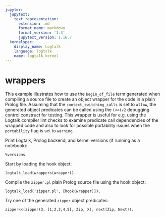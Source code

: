 ```yaml
---
jupyter:
  jupytext:
    text_representation:
      extension: .md
      format_name: markdown
      format_version: '1.3'
      jupytext_version: 1.16.7
  kernelspec:
    display_name: Logtalk
    language: logtalk
    name: logtalk_kernel
---
```


<!--
________________________________________________________________________

This file is part of Logtalk <https://logtalk.org/>  
SPDX-FileCopyrightText: 1998-2025 Paulo Moura <pmoura@logtalk.org>  
SPDX-License-Identifier: Apache-2.0

Licensed under the Apache License, Version 2.0 (the "License");
you may not use this file except in compliance with the License.
You may obtain a copy of the License at

    http://www.apache.org/licenses/LICENSE-2.0

Unless required by applicable law or agreed to in writing, software
distributed under the License is distributed on an "AS IS" BASIS,
WITHOUT WARRANTIES OR CONDITIONS OF ANY KIND, either express or implied.
See the License for the specific language governing permissions and
limitations under the License.
________________________________________________________________________
-->

# wrappers

This example illustrates how to use the `begin_of_file` term generated
when compiling a source file to create an object wrapper for the code
in a plain Prolog file. Assuming that the `context_switching_calls` is
set to `allow`, the generated object predicates can be called using the
`(<<)/2` debugging control construct for testing. This wrapper is useful
for e.g. using the Logtalk compiler lint checks to examine predicate
call dependencies of the wrapped code and also to look for possible
portability issues when the `portability` flag is set to `warning`.

Print Logtalk, Prolog backend, and kernel versions (if running as a notebook):

```logtalk
%versions
```

Start by loading the hook object:

```logtalk
logtalk_load(wrappers(wrapper)).
```

Compile the `zipper.pl` plain Prolog source file using the hook object:

```logtalk
logtalk_load('zipper.pl', [hook(wrapper)]).
```

Try one of the generated `zipper` object predicates:

```logtalk
zipper<<(zipper(3, [1,2,3,4,5], Zip, X), next(Zip, Next)).
```

<!--
Zip = zip([2, 1], 3, [4, 5]), X = 3, Next = zip([3, 2, 1], 4, [5]).
-->
